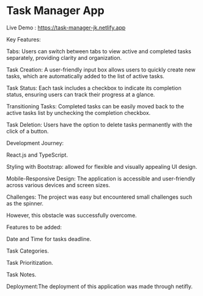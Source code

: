 # Task Manager App
Live Demo : https://task-manager-jk.netlify.app

Key Features:

Tabs: Users can switch between tabs to view active and completed tasks separately, providing clarity and organization.

Task Creation: A user-friendly input box allows users to quickly create new tasks, which are automatically added to the list of active tasks.

Task Status: Each task includes a checkbox to indicate its completion status, ensuring users can track their progress at a glance.

Transitioning Tasks: Completed tasks can be easily moved back to the active tasks list by unchecking the completion checkbox.

Task Deletion: Users have the option to delete tasks permanently with the click of a button.


Development Journey:

React.js and TypeScript.

Styling with Bootstrap: allowed for flexible and visually appealing UI design.

Mobile-Responsive Design: The application is accessible and user-friendly across various devices and screen sizes.

Challenges: The project was easy but encountered small challenges such as the spinner.

However, this obstacle was successfully overcome.

Features to be added:

Date and Time for tasks deadline.

Task Categories.

Task Prioritization.

Task Notes.


Deployment:The deployment of this application was made through netifly.
